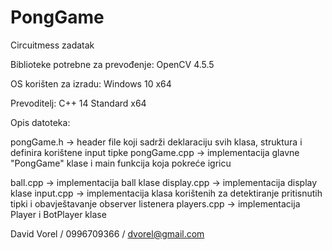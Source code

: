 # PongGame
Circuitmess zadatak

Biblioteke potrebne za prevođenje:
  OpenCV 4.5.5


OS korišten za izradu:
  Windows 10 x64
  
Prevoditelj:
  C++ 14 Standard x64



Opis datoteka:

  pongGame.h -> header file koji sadrži deklaraciju svih klasa, struktura i definira korištene input tipke
  pongGame.cpp -> implementacija glavne "PongGame" klase i main funkcija koja pokreće igricu

  ball.cpp -> implementacija ball klase
  display.cpp -> implementacija display klase
  input.cpp -> implementacija klasa korištenih za detektiranje pritisnutih tipki i obavještavanje observer listenera
  players.cpp -> implementacija Player i BotPlayer klase



David Vorel / 
0996709366 / 
dvorel@gmail.com
